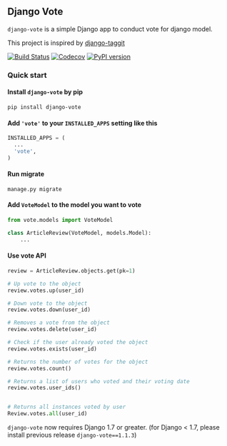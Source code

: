 ## Django Vote

``django-vote`` is a simple Django app to conduct vote for django model.

This project is inspired by [django-taggit](https://github.com/alex/django-taggit)

[![Build Status](https://travis-ci.org/shanbay/django-vote.svg?branch=develop)](https://travis-ci.org/shanbay/django-vote)
[![Codecov](https://codecov.io/gh/shanbay/django-vote/coverage.svg?branch=master)](https://codecov.io/gh/shanbay/django-vote?branch=master)
[![PyPI version](https://badge.fury.io/py/django-vote.svg)](https://badge.fury.io/py/django-vote)

### Quick start

#### Install `django-vote` by pip

```shell
pip install django-vote
```

#### Add `'vote'` to your `INSTALLED_APPS` setting like this

```python
INSTALLED_APPS = (
  ...
  'vote',
)
```

#### Run migrate

```shell
manage.py migrate
```

#### Add `VoteModel` to the model you want to vote

```python
from vote.models import VoteModel

class ArticleReview(VoteModel, models.Model):
    ...
```

#### Use vote API

```python
review = ArticleReview.objects.get(pk=1)

# Up vote to the object
review.votes.up(user_id)

# Down vote to the object
review.votes.down(user_id)

# Removes a vote from the object
review.votes.delete(user_id)

# Check if the user already voted the object
review.votes.exists(user_id)

# Returns the number of votes for the object
review.votes.count()

# Returns a list of users who voted and their voting date
review.votes.user_ids()


# Returns all instances voted by user
Review.votes.all(user_id)

```

``django-vote`` now requires Django 1.7 or greater. (for Django < 1.7, please install previous release `django-vote==1.1.3`)
